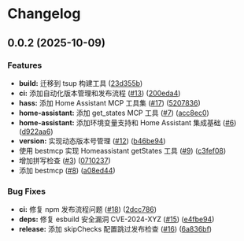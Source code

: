 # Changelog

## 0.0.2 (2025-10-09)

### Features

* **build:** 迁移到 tsup 构建工具 ([23d355b](https://github.com/shenjingnan/home-mcp/commit/23d355b7003596ceed544ac47dca240728735673))
* **ci:** 添加自动化版本管理和发布流程 ([#13](https://github.com/shenjingnan/home-mcp/issues/13)) ([200eda4](https://github.com/shenjingnan/home-mcp/commit/200eda4f000c984c53265e7d890398e279f2de3a))
* **hass:** 添加 Home Assistant MCP 工具集 ([#17](https://github.com/shenjingnan/home-mcp/issues/17)) ([5207836](https://github.com/shenjingnan/home-mcp/commit/520783628ea9dc7b56a414406e3638f2ccc34ceb))
* **home-assistant:** 添加 get_states MCP 工具 ([#7](https://github.com/shenjingnan/home-mcp/issues/7)) ([acc8ec0](https://github.com/shenjingnan/home-mcp/commit/acc8ec0b8d4ef9f6ec2c66bdd0d0738ba5e74776))
* **home-assistant:** 添加环境变量支持和 Home Assistant 集成基础 ([#6](https://github.com/shenjingnan/home-mcp/issues/6)) ([d922aa6](https://github.com/shenjingnan/home-mcp/commit/d922aa60ac21df63f3ca72677a461d33837670fb))
* **version:** 实现动态版本号管理 ([#12](https://github.com/shenjingnan/home-mcp/issues/12)) ([b46be94](https://github.com/shenjingnan/home-mcp/commit/b46be948f6e01afd0543344fd545920090c855d4))
* 使用 bestmcp 实现 Homeassistant getStates 工具 ([#9](https://github.com/shenjingnan/home-mcp/issues/9)) ([c3fef08](https://github.com/shenjingnan/home-mcp/commit/c3fef08deb48c7d30f4a5d4ded1892c568a621ea))
* 增加拼写检查 ([#3](https://github.com/shenjingnan/home-mcp/issues/3)) ([0710237](https://github.com/shenjingnan/home-mcp/commit/071023763aa3833aaa38aad148f580f2d3568973))
* 添加 bestmcp ([#8](https://github.com/shenjingnan/home-mcp/issues/8)) ([a08ed44](https://github.com/shenjingnan/home-mcp/commit/a08ed4465527866781596a485c33015acb97eb31))

### Bug Fixes

* **ci:** 修复 npm 发布流程问题 ([#18](https://github.com/shenjingnan/home-mcp/issues/18)) ([2dcc786](https://github.com/shenjingnan/home-mcp/commit/2dcc78618ebc7bbd95718b18904dc90543a9552d))
* **deps:** 修复 esbuild 安全漏洞 CVE-2024-XYZ ([#15](https://github.com/shenjingnan/home-mcp/issues/15)) ([e4fbe94](https://github.com/shenjingnan/home-mcp/commit/e4fbe9403d216d86de57a643bf0d4b15cde3c72f))
* **release:** 添加 skipChecks 配置跳过发布检查 ([#16](https://github.com/shenjingnan/home-mcp/issues/16)) ([6a836bf](https://github.com/shenjingnan/home-mcp/commit/6a836bf840699ce2df995aa4c00784c4ebc33331))
